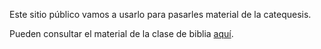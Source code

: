 Este sitio público vamos a usarlo para pasarles material de la catequesis.

Pueden consultar el material de la clase de biblia [aquí](biblia-at/index.md).
